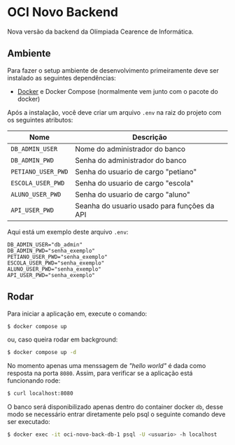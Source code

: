 # OCI Novo Backend

Nova versão da backend da Olímpiada Cearence de Informática.

## Ambiente

Para fazer o setup ambiente de desenvolvimento primeiramente deve ser instalado as seguintes dependências:

- [Docker](https://www.docker.com/) e Docker Compose (normalmente vem junto com o pacote do docker)

Após a instalação, você deve criar um arquivo `.env` na raiz do projeto com os
seguintes atributos:

| Nome               | Descrição                                   |
| ------------------ | ------------------------------------------- |
| `DB_ADMIN_USER`    | Nome do administrador do banco              |
| `DB_ADMIN_PWD`     | Senha do administrador do banco             |
| `PETIANO_USER_PWD` | Senha do usuario de cargo "petiano"         |
| `ESCOLA_USER_PWD`  | Senha do usuario de cargo "escola"          |
| `ALUNO_USER_PWD`   | Senha do usuario de cargo "aluno"           |
| `API_USER_PWD`     | Seanha do usuario usado para funções da API |

Aqui está um exemplo deste arquivo `.env`:

```.env
DB_ADMIN_USER="db_admin"
DB_ADMIN_PWD="senha_exemplo"
PETIANO_USER_PWD="senha_exemplo"
ESCOLA_USER_PWD="senha_exemplo"
ALUNO_USER_PWD="senha_exemplo"
API_USER_PWD="senha_exemplo"
```

## Rodar

Para iniciar a aplicação em, execute o comando:

```bash
$ docker compose up
```

ou, caso queira rodar em background:

```bash
$ docker compose up -d
```

No momento apenas uma menssagem de _"hello world"_ é dada como resposta na porta
`8080`. Assim, para verificar se a aplicação está funcionando rode:

```bash
$ curl localhost:8080
```

O banco será disponibilizado apenas dentro do container docker `db`, desse
modo se necessário entrar diretamente pelo psql o seguinte comando deve ser
executado:

```bash
$ docker exec -it oci-novo-back-db-1 psql -U <usuario> -h localhost
```
